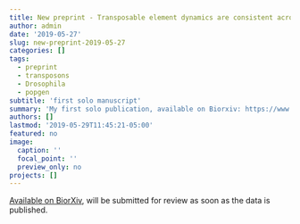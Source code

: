 ```yaml
---
title: New preprint - Transposable element dynamics are consistent across the Drosophila phylogeny, despite drastically differing content.
author: admin
date: '2019-05-27'
slug: new-preprint-2019-05-27
categories: []
tags:
  - preprint
  - transposons
  - Drosophila
  - popgen
subtitle: 'first solo manuscript'
summary: 'My first solo publication, available on Biorxiv: https://www.biorxiv.org/content/10.1101/651059v1'
authors: []
lastmod: '2019-05-29T11:45:21-05:00'
featured: no
image:
  caption: ''
  focal_point: ''
  preview_only: no
projects: []
---
```



[Available on BiorXiv](https://www.biorxiv.org/content/10.1101/651059v1), will be submitted for review as soon as the data is published. 
